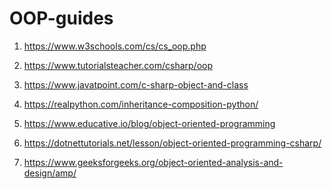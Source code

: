 # OOP-guides
1) https://www.w3schools.com/cs/cs_oop.php

2) https://www.tutorialsteacher.com/csharp/oop

3) https://www.javatpoint.com/c-sharp-object-and-class

4) https://realpython.com/inheritance-composition-python/

5) https://www.educative.io/blog/object-oriented-programming

6) https://dotnettutorials.net/lesson/object-oriented-programming-csharp/

7) https://www.geeksforgeeks.org/object-oriented-analysis-and-design/amp/
